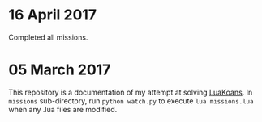 # 16 April 2017
Completed all missions.

# 05 March 2017
This repository is a documentation of my attempt at solving [LuaKoans](https://github.com/kikito/lua_missions).
In `missions` sub-directory, run `python watch.py` to execute `lua missions.lua` when any .lua files are modified.
